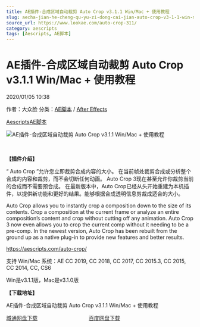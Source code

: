 ```yaml
---
title: AE插件-合成区域自动裁剪 Auto Crop v3.1.1 Win/Mac + 使用教程
slug: aecha-jian-he-cheng-qu-yu-zi-dong-cai-jian-auto-crop-v3-1-1-win-mac-shi-yong-jiao-cheng
source_url: https://www.lookae.com/auto-crop-311/
category: aescripts
tags: [Aescripts, AE脚本]
---
```

# AE插件-合成区域自动裁剪 Auto Crop v3.1.1 Win/Mac + 使用教程

2020/01/05 10:38

作者：大众脸
分类：[AE脚本](https://www.lookae.com/after-effects/aescripts/) / [After Effects](https://www.lookae.com/after-effects/)

[Aescripts](https://www.lookae.com/tag/aescripts/)[AE脚本](https://www.lookae.com/tag/ae%e8%84%9a%e6%9c%ac/)

![AE插件-合成区域自动裁剪 Auto Crop v3.1.1 Win/Mac + 使用教程](https://www.lookae.com/wp-content/uploads/2019/05/Auto-Crop.jpg "AE插件-合成区域自动裁剪 Auto Crop v3.1.1 Win/Mac + 使用教程-LookAE.com")

﻿

**【插件介绍】**

“ Auto Crop ”允许您立即裁剪合成内容的大小。 在当前帧处裁剪合成或分析整个合成的内容和裁剪，而不会切断任何动画。 Auto Crop 3现在甚至允许你裁剪当前的合成而不需要预合成。 在最新版本中，Auto Crop已经从头开始重建为本机插件，以提供新功能和更好的结果。能够根据合成透明信息剪裁成适合的大小。

Auto Crop allows you to instantly crop a composition down to the size of its contents. Crop a composition at the current frame or analyze an entire composition’s content and crop without cutting off any animation. Auto Crop 3 now even allows you to crop the current comp without it needing to be a pre-comp. In the newest version, Auto Crop has been rebuilt from the ground up as a native plug-in to provide new features and better results.

https://aescripts.com/auto-crop/

支持 Win/Mac 系统：AE CC 2019, CC 2018, CC 2017, CC 2015.3, CC 2015, CC 2014, CC, CS6

Win是v3.1.1版，Mac是v3.1.0版

**【下载地址】**

AE插件-合成区域自动裁剪 Auto Crop v3.1.1 Win/Mac + 使用教程

[城通网盘下载](https://tc5.us/file/680462-416230289)                                   [百度网盘下载](https://pan.baidu.com/s/11C5xmpz-bk1tTzokdMijRw)
